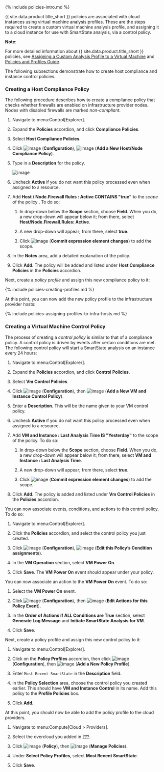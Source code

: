 {% include policies-intro.md %}

{{ site.data.product.title_short }} policies are associated with cloud instances
using virtual machine analysis profiles. These are the steps required to
create a custom virtual machine analysis profile, and assigning it to a
cloud instance for use with SmartState analysis, via a control policy.

**Note:**

For more detailed information about {{ site.data.product.title_short }} policies, see [Assigning a Custom Analysis Profile to a Virtual Machine](https://access.redhat.com/documentation/en/red-hat-cloudforms/4.7/single/assigning-a-custom-analysis-profile-to-a-virtual-machine/)
and [Policies and Profiles Guide](https://access.redhat.com/documentation/en/red-hat-cloudforms/4.7/single/policies-and-profiles-guide/).

The following subsections demonstrate how to create host compliance and instance control policies.

### Creating a Host Compliance Policy

The following procedure describes how to create a compliance policy that checks whether firewalls are enabled on infrastructure provider nodes.
Nodes with disabled firewalls are marked *non-compliant*.

1.  Navigate to menu:Control\[Explorer\].

2.  Expand the **Policies** accordion, and click **Compliance Policies**.

3.  Select **Host Compliance Policies**.

4.  Click ![image](../images/1847.png) (**Configuration**),
    ![image](../images/1862.png) (**Add a New Host/Node Compliance Policy**).

5.  Type in a **Description** for the policy.

    ![image](../images/1935.png)

6.  Uncheck **Active** if you do not want this policy processed even when assigned to a resource.

7.  Add **Host / Node.Firewall Rules : Active CONTAINS "true"** to the *scope* of the policy . To do so:

    1.  In drop-down below the **Scope** section, choose **Field**. When you do, a new drop-down will appear below it; from there, select
        **Host/Node.Firewall.Rules: Active**.

    2.  A new drop-down will appear; from there, select **true**.

    3.  Click ![image](../images/1863.png) (**Commit expression element changes**) to add the scope.

8.  In the **Notes** area, add a detailed explanation of the policy.

9.  Click **Add**. The policy will be added and listed under **Host Compliance Policies** in the **Policies** accordion.

Next, create a *policy profile* and assign this new compliance policy to it:

{% include policies-creating-profiles.md %}

At this point, you can now add the new policy profile to the infrastructure provider hosts:

{% include policies-assigning-profiles-to-infra-hosts.md %}

### Creating a Virtual Machine Control Policy

The process of creating a *control policy* is similar to that of a compliance policy. A control policy is driven by events after certain conditions are met. The following control policy will start a SmartState analysis on an instance every 24 hours:

1.  Navigate to menu:Control\[Explorer\].

2.  Expand the **Policies** accordion, and click **Control Policies**.

3.  Select **Vm Control Policies**.

4.  Click ![image](../images/1847.png) (**Configuration**), then
    ![image](../images/1862.png) (**Add a New VM and Instance Control Policy**).

5.  Enter a **Description**. This will be the name given to your VM control policy.

6.  Uncheck **Active** if you do not want this policy processed even when assigned to a resource.

7.  Add **VM and Instance : Last Analysis Time IS "Yesterday"** to the scope of the policy. To do so:

    1.  In drop-down below the **Scope** section, choose **Field**. When you do, a new drop-down will appear below it; from there, select
        **VM and Instance : Last Analysis Time**.

    2.  A new drop-down will appear; from there, select **true**.

    3.  Click ![image](../images/1863.png) (**Commit expression element changes**) to add the scope.

8.  Click **Add**. The policy is added and listed under **Vm Control Policies** in the **Policies** accordion.

You can now associate events, conditions, and actions to this control policy. To do so:

1.  Navigate to menu:Control\[Explorer\].

2.  Click the **Policies** accordion, and select the control policy you just created.

3.  Click ![image](../images/1847.png) (**Configuration**),
    ![image](../images/1851.png) (**Edit this Policy’s Condition assignments**).

4.  In the **VM Operation** section, select **VM Power On**.

5.  Click **Save**. The **VM Power On** event should appear under your policy.

You can now associate an action to the **VM Power On** event. To do so:

1.  Select the **VM Power On** event.

2.  Click ![image](../images/1847.png) (**Configuration**), then
    ![image](../images/1851.png) (**Edit Actions for this Policy Event**).

3.  In the **Order of Actions if ALL Conditions are True** section,
    select **Generate Log Message** and **Initiate SmartState Analysis for VM**.

4.  Click **Save**.

Next, create a policy profile and assign this new control policy to it:

1.  Navigate to menu:Control\[Explorer\].

2.  Click on the **Policy Profiles** accordion, then click
    ![image](../images/1847.png) (**Configuration**), then
    ![image](../images/1862.png) (**Add a New Policy Profile**).

3.  Enter `Most Recent SmartState` in the **Description** field.

4.  In the **Policy Selection** area, choose the control policy you
    created earlier. This should have **VM and Instance Control** in its
    name. Add this policy to the **Profile Policies** box.

5.  Click **Add**.

At this point, you should now be able to add the policy profile to the cloud providers.

1.  Navigate to menu:Compute\[Cloud \> Providers\].

2.  Select the overcloud you added in [???](#add-openstack-oc).

3.  Click ![image](../images/1941.png) (**Policy**), then
    ![image](../images/1851.png) (**Manage Policies**).

4.  Under **Select Policy Profiles**, select **Most Recent SmartState**.

5.  Click **Save**.

